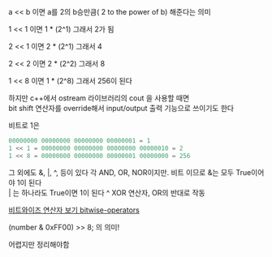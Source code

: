 

a << b 이면 a를 2의 b승만큼( 2 to the power of b) 해준다는 의미

1 << 1 이면 1 * (2^1) 그래서 2가 됨

2 << 1 이면 2 * (2^1) 그래서 4

2 << 2 이면 2 * (2^2) 그래서 8

1 << 8 이면 1 * (2^8) 그래서 256이 된다


하지만 c++에서 ostream 라이브러리의 cout 을 사용할 때면   
bit shift 연산자를 override해서 input/output 출력 기능으로 쓰이기도 한다   

비트로 
1은
```cpp
00000000 00000000 00000000 00000001 = 1
1 << 1 = 00000000 00000000 00000000 00000010 = 2
1 << 8 = 00000000 00000000 00000001 00000000 = 256
```



그 외에도 &, |, ^, 등이 있다
각 AND, OR, NOR이지만. 비트 이므로 
&는 모두 True이어야 1이 된다   
| 는 하나라도 True이면 1이 된다 
^ XOR 연산자, OR의 반대로 작동

[ 비트와이즈 연산자 보기 bitwise-operators](https://www.programiz.com/cpp-programming/bitwise-operators)


(number & 0xFF00) >> 8;
의 의미!

어렵지만 정리해야함


